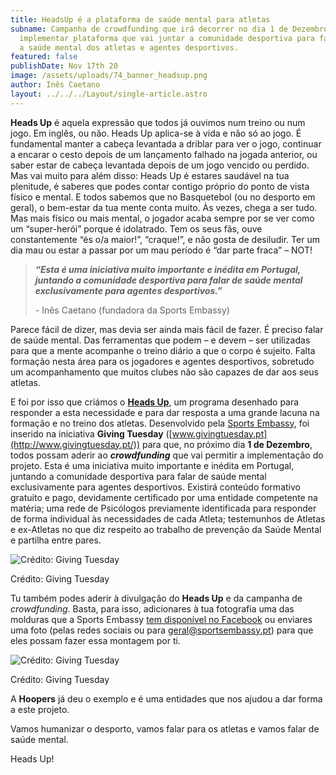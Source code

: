 ```yaml
---
title: HeadsUp é a plataforma de saúde mental para atletas
subname: Campanha de crowdfunding que irá decorrer no dia 1 de Dezembro busca
  implementar plataforma que vai juntar a comunidade desportiva para falar sobre
  a saúde mental dos atletas e agentes desportivos.
featured: false
publishDate: Nov 17th 20
image: /assets/uploads/74_banner_headsup.png
author: Inês Caetano
layout: ../../../Layout/single-article.astro
---
```

**Heads Up** é aquela expressão que todos já ouvimos num treino ou num jogo. Em inglês, ou não. Heads Up aplica-se à vida e não só ao jogo. É fundamental manter a cabeça levantada a driblar para ver o jogo, continuar a encarar o cesto depois de um lançamento falhado na jogada anterior, ou saber estar de cabeça levantada depois de um jogo vencido ou perdido. Mas vai muito para além disso: Heads Up é estares saudável na tua plenitude, é saberes que podes contar contigo próprio do ponto de vista físico e mental. E todos sabemos que no Basquetebol (ou no desporto em geral), o bem-estar da tua mente conta muito. Às vezes, chega a ser tudo. Mas mais físico ou mais mental, o jogador acaba sempre por se ver como um “super-herói” porque é idolatrado. Tem os seus fãs, ouve constantemente “és o/a maior!”, “craque!”, e não gosta de desiludir. Ter um dia mau ou estar a passar por um mau período é “dar parte fraca” – NOT!

> ***“Esta é uma iniciativa muito importante e inédita em Portugal, juntando a comunidade desportiva para falar de saúde mental exclusivamente para agentes desportivos.”***
>
> \- Inês Caetano (fundadora da Sports Embassy)

Parece fácil de dizer, mas devia ser ainda mais fácil de fazer. É preciso falar de saúde mental. Das ferramentas que podem – e devem – ser utilizadas para que a mente acompanhe o treino diário a que o corpo é sujeito. Falta formação nesta área para os jogadores e agentes desportivos, sobretudo um acompanhamento que muitos clubes não são capazes de dar aos seus atletas.

E foi por isso que criámos o **[Heads Up](https://www.sportsembassy.pt/heads-up)**, um programa desenhado para responder a esta necessidade e para dar resposta a uma grande lacuna na formação e no treino dos atletas. Desenvolvido pela [Sports Embassy](https://www.sportsembassy.pt/), foi inserido na iniciativa **Giving Tuesday** ([www.givingtuesday.pt](http://www.givingtuesday.pt/)) para que, no próximo dia **1 de Dezembro**, todos possam aderir ao ***crowdfunding*** que vai permitir a implementação do projeto. Esta é uma iniciativa muito importante e inédita em Portugal, juntando a comunidade desportiva para falar de saúde mental exclusivamente para agentes desportivos. Existirá conteúdo formativo gratuito e pago, devidamente certificado por uma entidade competente na matéria; uma rede de Psicólogos previamente identificada para responder de forma individual às necessidades de cada Atleta; testemunhos de Atletas e ex-Atletas no que diz respeito ao trabalho de prevenção da Saúde Mental e partilha entre pares.

![Crédito: Giving Tuesday](/assets/uploads/giving_tuesday.png "Crédito: Giving Tuesday")

Crédito: Giving Tuesday



Tu também podes aderir à divulgação do **Heads Up** e da campanha de *crowdfunding*. Basta, para isso, adicionares à tua fotografia uma das molduras que a Sports Embassy [tem disponível no Facebook](https://www.facebook.com/SportsEmbassy1) ou enviares uma foto (pelas redes sociais ou para geral@sportsembassy.pt) para que eles possam fazer essa montagem por ti.

![Crédito: Giving Tuesday](/assets/uploads/giving_tuesday2.jpeg "Crédito: Giving Tuesday")

Crédito: Giving Tuesday



A **Hoopers** já deu o exemplo e é uma entidades que nos ajudou a dar forma a este projeto.

Vamos humanizar o desporto, vamos falar para os atletas e vamos falar de saúde mental.

Heads Up!